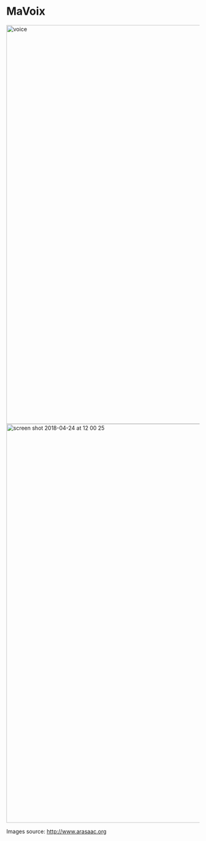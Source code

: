 # MaVoix

<img width="1038" alt="voice" src="https://user-images.githubusercontent.com/2310732/39180586-9a138304-47b7-11e8-8217-dd4c1c106940.png">

<img width="1038" alt="screen shot 2018-04-24 at 12 00 25" src="https://user-images.githubusercontent.com/2310732/39180606-a4873416-47b7-11e8-8900-efb4d14cbdba.png">

Images source:
http://www.arasaac.org